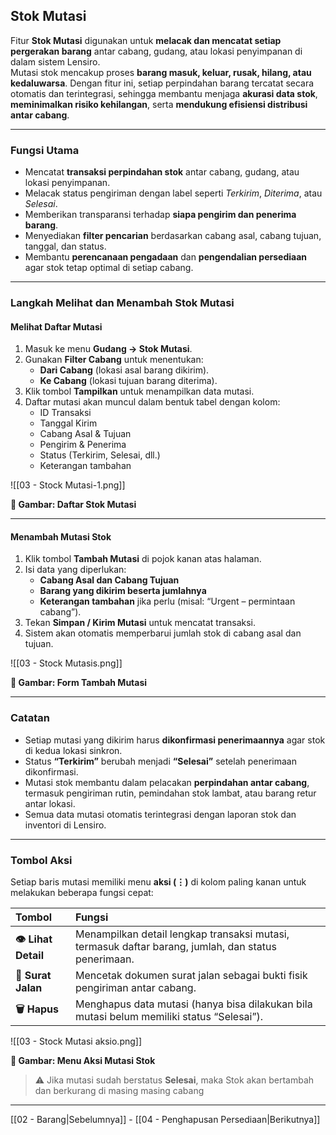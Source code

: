 ## Stok Mutasi

Fitur **Stok Mutasi** digunakan untuk **melacak dan mencatat setiap pergerakan barang** antar cabang, gudang, atau lokasi penyimpanan di dalam sistem Lensiro.  
Mutasi stok mencakup proses **barang masuk, keluar, rusak, hilang, atau kedaluwarsa**. Dengan fitur ini, setiap perpindahan barang tercatat secara otomatis dan terintegrasi, sehingga membantu menjaga **akurasi data stok**, **meminimalkan risiko kehilangan**, serta **mendukung efisiensi distribusi antar cabang**.

---

### Fungsi Utama
- Mencatat **transaksi perpindahan stok** antar cabang, gudang, atau lokasi penyimpanan.  
- Melacak status pengiriman dengan label seperti *Terkirim*, *Diterima*, atau *Selesai*.  
- Memberikan transparansi terhadap **siapa pengirim dan penerima barang**.  
- Menyediakan **filter pencarian** berdasarkan cabang asal, cabang tujuan, tanggal, dan status.  
- Membantu **perencanaan pengadaan** dan **pengendalian persediaan** agar stok tetap optimal di setiap cabang.  

---

### Langkah Melihat dan Menambah Stok Mutasi

#### Melihat Daftar Mutasi
1. Masuk ke menu **Gudang → Stok Mutasi**.  
2. Gunakan **Filter Cabang** untuk menentukan:  
   - **Dari Cabang** (lokasi asal barang dikirim).  
   - **Ke Cabang** (lokasi tujuan barang diterima).  
3. Klik tombol **Tampilkan** untuk menampilkan data mutasi.  
4. Daftar mutasi akan muncul dalam bentuk tabel dengan kolom:  
   - ID Transaksi  
   - Tanggal Kirim  
   - Cabang Asal & Tujuan  
   - Pengirim & Penerima  
   - Status (Terkirim, Selesai, dll.)  
   - Keterangan tambahan  

![[03 - Stock Mutasi-1.png]]  
<figcaption><b>📸 Gambar: Daftar Stok Mutasi</b></figcaption>

---

#### Menambah Mutasi Stok
1. Klik tombol **Tambah Mutasi** di pojok kanan atas halaman.  
2. Isi data yang diperlukan:
   - **Cabang Asal dan Cabang Tujuan**  
   - **Barang yang dikirim beserta jumlahnya**  
   - **Keterangan tambahan** jika perlu (misal: “Urgent – permintaan cabang”).  
3. Tekan **Simpan / Kirim Mutasi** untuk mencatat transaksi.  
4. Sistem akan otomatis memperbarui jumlah stok di cabang asal dan tujuan.

![[03 - Stock Mutasis.png]]  
<figcaption><b>📸 Gambar: Form Tambah Mutasi</b></figcaption>

---

### Catatan
- Setiap mutasi yang dikirim harus **dikonfirmasi penerimaannya** agar stok di kedua lokasi sinkron.  
- Status **“Terkirim”** berubah menjadi **“Selesai”** setelah penerimaan dikonfirmasi.  
- Mutasi stok membantu dalam pelacakan **perpindahan antar cabang**, termasuk pengiriman rutin, pemindahan stok lambat, atau barang retur antar lokasi.  
- Semua data mutasi otomatis terintegrasi dengan laporan stok dan inventori di Lensiro.  

---

### Tombol Aksi
Setiap baris mutasi memiliki menu **aksi (⋮)** di kolom paling kanan untuk melakukan beberapa fungsi cepat:

| Tombol | Fungsi |
|:--|:--|
| **👁️ Lihat Detail** | Menampilkan detail lengkap transaksi mutasi, termasuk daftar barang, jumlah, dan status penerimaan. |
| **📄 Surat Jalan** | Mencetak dokumen surat jalan sebagai bukti fisik pengiriman antar cabang. |
| **🗑️ Hapus** | Menghapus data mutasi (hanya bisa dilakukan bila mutasi belum memiliki status “Selesai”). |

![[03 - Stock Mutasi aksio.png]]  
<figcaption><b>📸 Gambar: Menu Aksi Mutasi Stok</b></figcaption>

> ⚠️ Jika mutasi sudah berstatus **Selesai**, maka Stok akan bertambah dan berkurang di masing masing cabang

---

[[02 - Barang|Sebelumnya]] - [[04 - Penghapusan Persediaan|Berikutnya]] 

